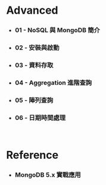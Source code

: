 Advanced
=====
* ### 01 - NoSQL 與 MongoDB 簡介
* ### 02 - 安裝與啟動
* ### 03 - 資料存取
* ### 04 - Aggregation 進階查詢
* ### 05 - 陣列查詢
* ### 06 - 日期時間處理
<br />

Reference
=====
* ### MongoDB 5.x 實戰應用
<br />
